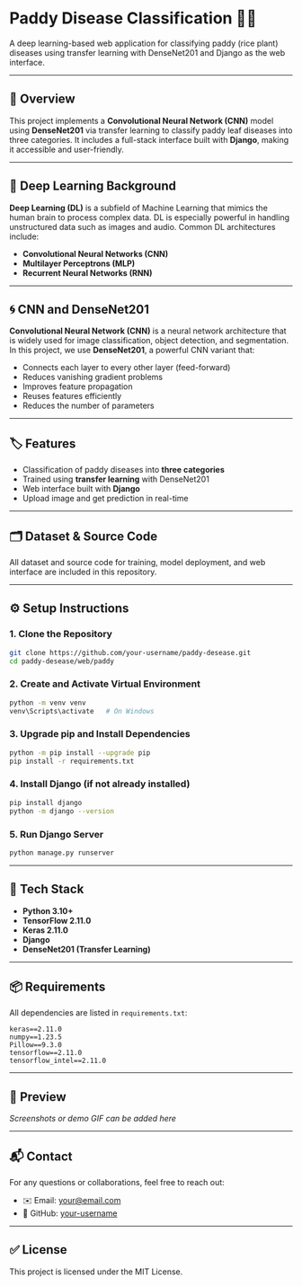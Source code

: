 
# Paddy Disease Classification 🌾🔬

A deep learning-based web application for classifying paddy (rice plant) diseases using transfer learning with DenseNet201 and Django as the web interface.

---

## 📌 Overview

This project implements a **Convolutional Neural Network (CNN)** model using **DenseNet201** via transfer learning to classify paddy leaf diseases into three categories. It includes a full-stack interface built with **Django**, making it accessible and user-friendly.

---

## 🧠 Deep Learning Background

**Deep Learning (DL)** is a subfield of Machine Learning that mimics the human brain to process complex data. DL is especially powerful in handling unstructured data such as images and audio. Common DL architectures include:

- **Convolutional Neural Networks (CNN)**
- **Multilayer Perceptrons (MLP)**
- **Recurrent Neural Networks (RNN)**

---

## 🌀 CNN and DenseNet201

**Convolutional Neural Network (CNN)** is a neural network architecture that is widely used for image classification, object detection, and segmentation. In this project, we use **DenseNet201**, a powerful CNN variant that:

- Connects each layer to every other layer (feed-forward)
- Reduces vanishing gradient problems
- Improves feature propagation
- Reuses features efficiently
- Reduces the number of parameters

---

## 🏷️ Features

- Classification of paddy diseases into **three categories**
- Trained using **transfer learning** with DenseNet201
- Web interface built with **Django**
- Upload image and get prediction in real-time

---

## 🗂️ Dataset & Source Code

All dataset and source code for training, model deployment, and web interface are included in this repository.

---

## ⚙️ Setup Instructions

### 1. Clone the Repository

```bash
git clone https://github.com/your-username/paddy-desease.git
cd paddy-desease/web/paddy
```

### 2. Create and Activate Virtual Environment

```bash
python -m venv venv
venv\Scripts\activate   # On Windows
```

### 3. Upgrade pip and Install Dependencies

```bash
python -m pip install --upgrade pip
pip install -r requirements.txt
```

### 4. Install Django (if not already installed)

```bash
pip install django
python -m django --version
```

### 5. Run Django Server

```bash
python manage.py runserver
```

---

## 📝 Tech Stack

- **Python 3.10+**
- **TensorFlow 2.11.0**
- **Keras 2.11.0**
- **Django**
- **DenseNet201 (Transfer Learning)**

---

## 📦 Requirements

All dependencies are listed in `requirements.txt`:

```
keras==2.11.0
numpy==1.23.5
Pillow==9.3.0
tensorflow==2.11.0
tensorflow_intel==2.11.0
```

---

## 📸 Preview

_Screenshots or demo GIF can be added here_

---

## 📬 Contact

For any questions or collaborations, feel free to reach out:
- ✉️ Email: your@email.com
- 📂 GitHub: [your-username](https://github.com/your-username)

---

## ✅ License

This project is licensed under the MIT License.
